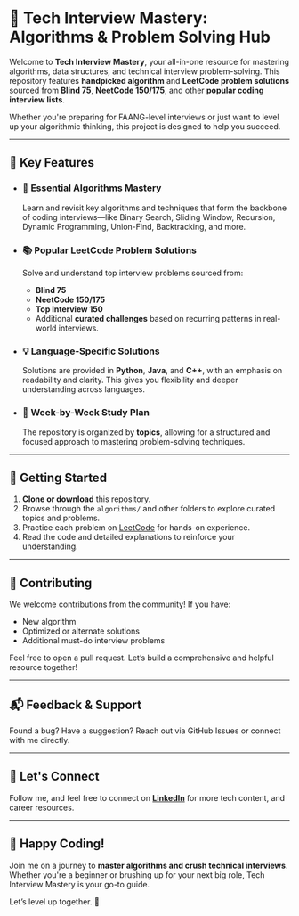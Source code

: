 # 🚀 Tech Interview Mastery: Algorithms & Problem Solving Hub

Welcome to **Tech Interview Mastery**, your all-in-one resource for mastering algorithms, data structures, and technical interview problem-solving. This repository features **handpicked algorithm** and **LeetCode problem solutions** sourced from **Blind 75**, **NeetCode 150/175**, and other **popular coding interview lists**.

Whether you're preparing for FAANG-level interviews or just want to level up your algorithmic thinking, this project is designed to help you succeed.

---

## 🔑 Key Features

- ### 🧠 Essential Algorithms Mastery  
  Learn and revisit key algorithms and techniques that form the backbone of coding interviews—like Binary Search, Sliding Window, Recursion, Dynamic Programming, Union-Find, Backtracking, and more.

- ### 📚 Popular LeetCode Problem Solutions  
  Solve and understand top interview problems sourced from:
  - **Blind 75**
  - **NeetCode 150/175**
  - **Top Interview 150**
  - Additional **curated challenges** based on recurring patterns in real-world interviews.

- ### 💡 Language-Specific Solutions  
  Solutions are provided in **Python**, **Java**, and **C++**, with an emphasis on readability and clarity. This gives you flexibility and deeper understanding across languages.

- ### 📅 Week-by-Week Study Plan  
  The repository is organized by **topics**, allowing for a structured and focused approach to mastering problem-solving techniques.

---

## 🚀 Getting Started

1. **Clone or download** this repository.
2. Browse through the `algorithms/` and other folders to explore curated topics and problems.
3. Practice each problem on [LeetCode](https://leetcode.com/u/dinesh_kumar_00/) for hands-on experience.
4. Read the code and detailed explanations to reinforce your understanding.

---

## 🤝 Contributing

We welcome contributions from the community! If you have:
- New algorithm  
- Optimized or alternate solutions  
- Additional must-do interview problems  

Feel free to open a pull request. Let’s build a comprehensive and helpful resource together!

---

## 📬 Feedback & Support

Found a bug? Have a suggestion? Reach out via GitHub Issues or connect with me directly.

---

## 🔗 Let's Connect

Follow me, and feel free to connect on **[LinkedIn](https://www.linkedin.com/in/dinesh-kumar-5273a8195/)** for more tech content, and career resources.

---

## 🙌 Happy Coding!

Join me on a journey to **master algorithms and crush technical interviews**. Whether you're a beginner or brushing up for your next big role, Tech Interview Mastery is your go-to guide.

Let’s level up together. 🚀
